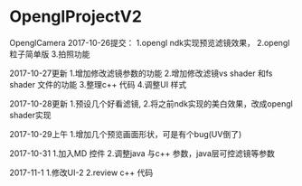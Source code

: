 # OpenglProjectV2
OpenglCamera
2017-10-26提交：
1.opengl ndk实现预览滤镜效果，
2.opengl 粒子简单版
3.拍照功能


2017-10-27更新
1.增加修改滤镜参数的功能
2.增加修改滤镜vs shader 和fs shader 文件的功能
3.整理c++ 代码
4.调整UI 样式



2017-10-28更新
1.预设几个好看滤镜,
2.将之前ndk实现的美白效果，改成opengl shader实现



2017-10-29上午
1.增加几个预览画面形状，可是有个bug(UV倒了)

2017-10-31
1.加入MD 控件
2.调整java 与c++ 参数，java层可控滤镜等参数

2017-11-1
1.修改UI-2
2.review c++ 代码


